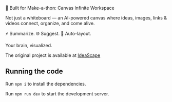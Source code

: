 
  🚀 Built for Make-a-thon: Canvas Infinite Workspace

  Not just a whiteboard — an AI-powered canvas where ideas, images, links & videos connect, organize, and come alive. 

  ⚡ Summarize. 🌐 Suggest. 🎨 Auto-layout. 

  Your brain, visualized.
 
  The original project is available at [IdeaScape](https://clover-amount-02442961.figma.site/)

  ## Running the code

  Run `npm i` to install the dependencies.

  Run `npm run dev` to start the development server.
  
